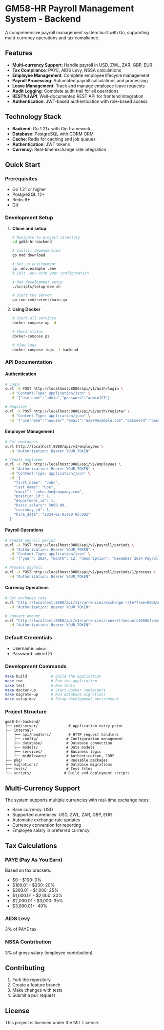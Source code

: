 # GM58-HR Payroll Management System - Backend

A comprehensive payroll management system built with Go, supporting multi-currency operations and tax compliance.

## Features

- **Multi-currency Support**: Handle payroll in USD, ZWL, ZAR, GBP, EUR
- **Tax Compliance**: PAYE, AIDS Levy, NSSA calculations
- **Employee Management**: Complete employee lifecycle management
- **Payroll Processing**: Automated payroll calculations and processing
- **Leave Management**: Track and manage employee leave requests
- **Audit Logging**: Complete audit trail for all operations
- **RESTful API**: Well-documented REST API for frontend integration
- **Authentication**: JWT-based authentication with role-based access

## Technology Stack

- **Backend**: Go 1.21+ with Gin framework
- **Database**: PostgreSQL with GORM ORM
- **Cache**: Redis for caching and job queues
- **Authentication**: JWT tokens
- **Currency**: Real-time exchange rate integration

## Quick Start

### Prerequisites

- Go 1.21 or higher
- PostgreSQL 12+
- Redis 6+
- Git

### Development Setup

1. **Clone and setup**
   ```bash
   # Navigate to project directory
   cd gm58-hr-backend
   
   # Install dependencies
   go mod download
   
   # Set up environment
   cp .env.example .env
   # Edit .env with your configuration
   
   # Run development setup
   ./scripts/setup-dev.sh
   
   # Start the server
   go run cmd/server/main.go
   ```

2. **Using Docker**
   ```bash
   # Start all services
   docker-compose up -d
   
   # Check status
   docker-compose ps
   
   # View logs
   docker-compose logs -f backend
   ```

### API Documentation

#### Authentication
```bash
# Login
curl -X POST http://localhost:8080/api/v1/auth/login \
  -H "Content-Type: application/json" \
  -d '{"username":"admin","password":"admin123"}'

# Register
curl -X POST http://localhost:8080/api/v1/auth/register \
  -H "Content-Type: application/json" \
  -d '{"username":"newuser","email":"user@example.com","password":"password123"}'
```

#### Employee Management
```bash
# Get employees
curl http://localhost:8080/api/v1/employees \
  -H "Authorization: Bearer YOUR_TOKEN"

# Create employee
curl -X POST http://localhost:8080/api/v1/employees \
  -H "Authorization: Bearer YOUR_TOKEN" \
  -H "Content-Type: application/json" \
  -d '{
    "first_name": "John",
    "last_name": "Doe",
    "email": "john.doe@company.com",
    "position_id": 1,
    "department_id": 1,
    "basic_salary": 5000.00,
    "currency_id": 1,
    "hire_date": "2024-01-01T00:00:00Z"
  }'
```

#### Payroll Operations
```bash
# Create payroll period
curl -X POST http://localhost:8080/api/v1/payroll/periods \
  -H "Authorization: Bearer YOUR_TOKEN" \
  -H "Content-Type: application/json" \
  -d '{"year": 2024, "month": 12, "description": "December 2024 Payroll"}'

# Process payroll
curl -X POST http://localhost:8080/api/v1/payroll/periods/1/process \
  -H "Authorization: Bearer YOUR_TOKEN"
```

#### Currency Operations
```bash
# Get exchange rate
curl "http://localhost:8080/api/v1/currencies/exchange-rate?from=USD&to=ZAR" \
  -H "Authorization: Bearer YOUR_TOKEN"

# Convert amount
curl "http://localhost:8080/api/v1/currencies/convert?amount=1000&from=USD&to=ZAR" \
  -H "Authorization: Bearer YOUR_TOKEN"
```

### Default Credentials

- Username: `admin`
- Password: `admin123`

### Development Commands

```bash
make build           # Build the application
make run             # Run the application
make test            # Run tests
make docker-up       # Start Docker containers
make migrate-up      # Run database migrations
make setup-dev       # Setup development environment
```

### Project Structure

```
gm58-hr-backend/
├── cmd/server/              # Application entry point
├── internal/
│   ├── api/handlers/        # HTTP request handlers
│   ├── config/             # Configuration management
│   ├── database/           # Database connection
│   ├── models/             # Data models
│   ├── services/           # Business logic
│   └── middleware/         # Authentication, CORS
├── pkg/                    # Reusable packages
├── migrations/             # Database migrations
├── tests/                  # Test files
└── scripts/               # Build and deployment scripts
```

## Multi-Currency Support

The system supports multiple currencies with real-time exchange rates:

- Base currency: USD
- Supported currencies: USD, ZWL, ZAR, GBP, EUR
- Automatic exchange rate updates
- Currency conversion for reporting
- Employee salary in preferred currency

## Tax Calculations

### PAYE (Pay As You Earn)
Based on tax brackets:
- $0 - $100: 0%
- $100.01 - $300: 20%
- $300.01 - $1,000: 25%
- $1,000.01 - $2,000: 30%
- $2,000.01 - $3,000: 35%
- $3,000.01+: 40%

### AIDS Levy
3% of PAYE tax

### NSSA Contribution
3% of gross salary (employee contribution)

## Contributing

1. Fork the repository
2. Create a feature branch
3. Make changes with tests
4. Submit a pull request

## License

This project is licensed under the MIT License.
